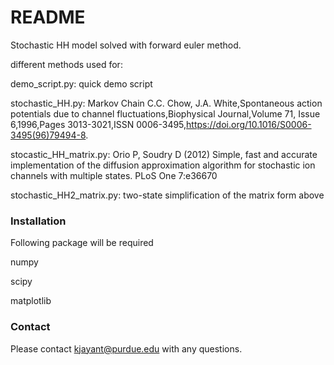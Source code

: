 # README #

Stochastic HH model solved with forward euler method.

different methods used for:

demo_script.py: quick demo script

stochastic_HH.py: Markov Chain C.C. Chow, J.A. White,Spontaneous action potentials due to channel fluctuations,Biophysical Journal,Volume 71, Issue 6,1996,Pages 3013-3021,ISSN 0006-3495,https://doi.org/10.1016/S0006-3495(96)79494-8.

stocastic_HH_matrix.py: Orio P, Soudry D (2012) Simple, fast and accurate implementation of the diffusion approximation algorithm for stochastic ion channels with multiple states. PLoS One 7:e36670

stochastic_HH2_matrix.py: two-state simplification of the matrix form above


### Installation ###

Following package will be required

numpy

scipy

matplotlib

### Contact ###

Please contact kjayant@purdue.edu with any questions.


